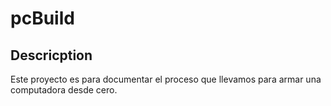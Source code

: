 # pcBuild

## Descricption
Este proyecto es para documentar el proceso que llevamos para armar una computadora desde cero.
